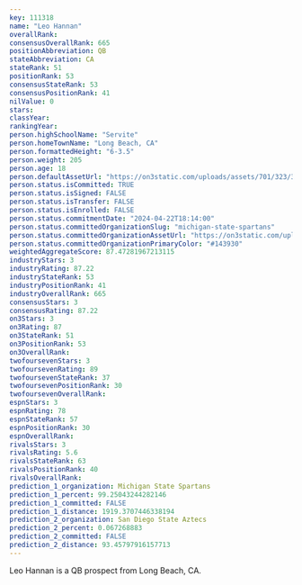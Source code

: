 ```yaml
---
key: 111318
name: "Leo Hannan"
overallRank: 
consensusOverallRank: 665
positionAbbreviation: QB
stateAbbreviation: CA
stateRank: 51
positionRank: 53
consensusStateRank: 53
consensusPositionRank: 41
nilValue: 0
stars: 
classYear: 
rankingYear: 
person.highSchoolName: "Servite"
person.homeTownName: "Long Beach, CA"
person.formattedHeight: "6-3.5"
person.weight: 205
person.age: 18
person.defaultAssetUrl: "https://on3static.com/uploads/assets/701/323/323701.png"
person.status.isCommitted: TRUE
person.status.isSigned: FALSE
person.status.isTransfer: FALSE
person.status.isEnrolled: FALSE
person.status.commitmentDate: "2024-04-22T18:14:00"
person.status.committedOrganizationSlug: "michigan-state-spartans"
person.status.committedOrganizationAssetUrl: "https://on3static.com/uploads/assets/37/150/150037.svg"
person.status.committedOrganizationPrimaryColor: "#143930"
weightedAggregateScore: 87.47281967213115
industryStars: 3
industryRating: 87.22
industryStateRank: 53
industryPositionRank: 41
industryOverallRank: 665
consensusStars: 3
consensusRating: 87.22
on3Stars: 3
on3Rating: 87
on3StateRank: 51
on3PositionRank: 53
on3OverallRank: 
twofoursevenStars: 3
twofoursevenRating: 89
twofoursevenStateRank: 37
twofoursevenPositionRank: 30
twofoursevenOverallRank: 
espnStars: 3
espnRating: 78
espnStateRank: 57
espnPositionRank: 30
espnOverallRank: 
rivalsStars: 3
rivalsRating: 5.6
rivalsStateRank: 63
rivalsPositionRank: 40
rivalsOverallRank: 
prediction_1_organization: Michigan State Spartans
prediction_1_percent: 99.25043244282146
prediction_1_committed: FALSE
prediction_1_distance: 1919.3707446338194
prediction_2_organization: San Diego State Aztecs
prediction_2_percent: 0.067268883
prediction_2_committed: FALSE
prediction_2_distance: 93.45797916157713
---
```

Leo Hannan is a QB prospect from Long Beach, CA.